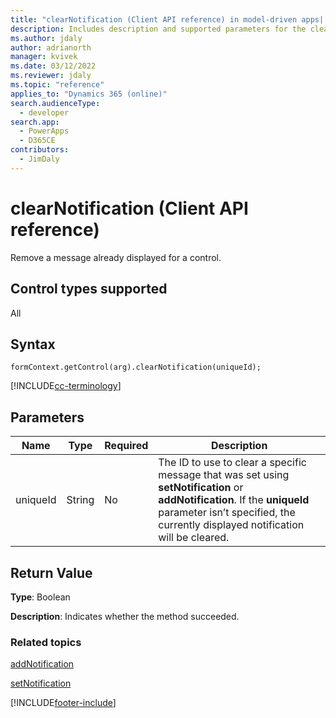 ```yaml
---
title: "clearNotification (Client API reference) in model-driven apps| MicrosoftDocs"
description: Includes description and supported parameters for the clearNotification method.
ms.author: jdaly
author: adrianorth
manager: kvivek
ms.date: 03/12/2022
ms.reviewer: jdaly
ms.topic: "reference"
applies_to: "Dynamics 365 (online)"
search.audienceType: 
  - developer
search.app: 
  - PowerApps
  - D365CE
contributors:
  - JimDaly
---
```

# clearNotification (Client API reference)

Remove a message already displayed for a control.

## Control types supported

All

## Syntax

`formContext.getControl(arg).clearNotification(uniqueId);`

[!INCLUDE[cc-terminology](../../../../data-platform/includes/cc-terminology.md)]

## Parameters

|Name | Type | Required | Description|
|--|--|--|--|
|uniqueId |String |No|The ID to use to clear a specific message that was set using **setNotification** or **addNotification**. If the **uniqueId** parameter isn’t specified, the currently displayed notification will be cleared.| 


## Return Value

**Type**: Boolean 

**Description**: Indicates whether the method succeeded. 

### Related topics

[addNotification](addNotification.md)

[setNotification](setNotification.md)

[!INCLUDE[footer-include](../../../../../includes/footer-banner.md)]